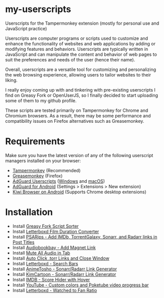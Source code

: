 # my-userscripts
Userscripts for the Tampermonkey extension (mostly for personal use and JavaScript practice)
 
Userscripts are computer programs or scripts used to customize and enhance the functionality of websites and web applications by adding or modifying features and behaviors. Userscripts are typically written in JavaScript and can manipulate the content and behavior of web pages to suit the preferences and needs of the user (hence their name).
 
Overall, userscripts are a versatile tool for customizing and personalizing the web browsing experience, allowing users to tailor websites to their liking.
 
I really enjoy coming up with and tinkering with pre-existing userscripts I find on Greasy Fork or OpenUserJS, so I finally decided to start uploading some of them to my github profile.
 
These scripts are tested primarily on Tampermonkey for Chrome and Chromium browsers. As a result, there may be some performance and compatibility issues on Firefox alternatives such as Greasemonkey.
 
# Requirements
Make sure you have the latest version of any of the following userscript managers installed on your browser:
- [Tampermonkey](https://chrome.google.com/webstore/detail/tampermonkey/dhdgffkkebhmkfjojejmpbldmpobfkfo/)  (Recommended)
- [Greasemonkey](https://addons.mozilla.org/en-US/firefox/addon/greasemonkey/) (Firefox)
- [AdGuard Userscripts](https://kb.adguard.com/en/general/userscripts) ([Windows](https://kb.adguard.com/en/windows/features/extensions) and [macOS](https://kb.adguard.com/en/macos/features/extensions))
- [AdGuard for Android](https://adguard.com/en/adguard-android/overview.html) (Settings > Extensions > New extension)
- [Kiwi Browser on Android](https://play.google.com/store/apps/details?id=com.kiwibrowser.browser) (Supports Chrome desktop extensions)


# Installation
* Install [Greasy Fork Script Sorter](https://github.com/emukus/my-userscripts/raw/main/Greasy-Fork/Script-Sorter.user.js)
* Install [Letterboxd Film Duration Converter](https://github.com/emukus/my-userscripts/raw/main/Letterboxd/Film-Duration-Converter.user.js)
* Install [PSARips - Add IMDb, TorrentGalaxy, Sonarr, and Radarr links in Post Titles](https://github.com/emukus/my-userscripts/raw/main/PSA/Add-IMDb-TorrentGalaxy-Sonarr%2C%20and%20Radarr-links-in-Post-Titles.user.js)
* Install [Audiobookbay - Add Magnet Link](https://github.com/emukus/my-userscripts/raw/main/Audiobookbay-Add-Magnet.user.js)
* Install [Mute All Audio in Tab](https://github.com/emukus/my-userscripts/raw/main/Mute-All-Audio-in-Tab-Shortcut.user.js)
* Install [Auto Click .torr Links and Close Window](https://github.com/emukus/my-userscripts/raw/main/Auto-Click-torr-Links-and-Close-Window.user.js)
* Install [Letterboxd - Search Bars](https://github.com/emukus/my-userscripts/raw/main/Letterboxd/Search-Bars.user.js)
* Install [AnimeTosho - Sonarr/Radarr Link Generator](https://github.com/emukus/my-userscripts/raw/main/AnimeTosho/Sonarr-Radarr-Link-Generator.user.js)
* Install [KimCartoon - Sonarr/Radarr Link Generator](https://github.com/emukus/my-userscripts/raw/main/KimCartoon/Sonarr-Radarr-Link-Generator.user.js)
* Install [IMDB - Score Hider with Hover](https://github.com/emukus/my-userscripts/raw/main/IMDB-Score-Hider-with-Hover.user.js)
* Install [YouTube - Custom colors and Poketube video progress bar](https://github.com/emukus/my-userscripts/raw/main/YouTube-Custom-colors-and-Poketube-video-progress-bar.user.js)
* Install [Letterboxd - Watched to Fan Ratio](https://github.com/emukus/my-userscripts/raw/main/Letterboxd/Watched-to-Fan-Ratio.user.js)
